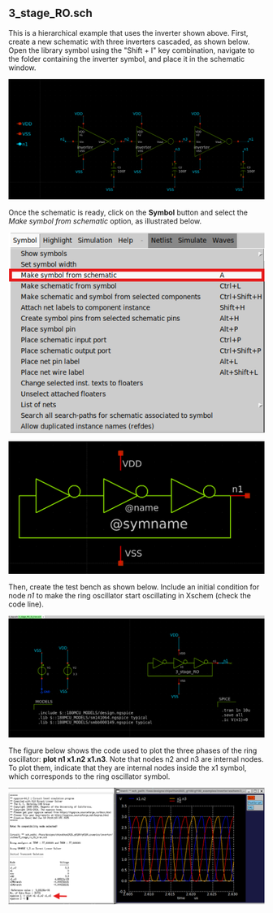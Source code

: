 ## 3_stage_RO.sch
This is a hierarchical example that uses the inverter shown above. First, create a new schematic with three inverters cascaded, as shown below. Open the library symbol using the "Shift + I" key combination, navigate to the folder containing the inverter symbol, and place it in the schematic window.

 <p align="center">
   <img src="./img/RO_sch3.png" width="600" />
</p> 

Once the schematic is ready, click on the **Symbol** button and select the *Make symbol from schematic* option, as illustrated below.

 <p align="center">
   <img src="./img/RO_generate_sym.png" width="600" />
</p> 

 <p align="center">
   <img src="./img/RO_sym.png" width="600" />
</p> 

Then, create the test bench as shown below. Include an initial condition for node *n1* to make the ring oscillator start oscillating in Xschem (check the code line).

 <p align="center">
   <img src="./img/RO_tb.png" width="600" />
</p> 

The figure below shows the code used to plot the three phases of the ring oscillator: **plot n1 x1.n2 x1.n3**. Note that nodes n2 and n3 are internal nodes. To plot them, indicate that they are internal nodes inside the x1 symbol, which corresponds to the ring oscillator symbol.

 <p align="center">
   <img src="./img/RO_simulation.png" width="600" />
</p> 
